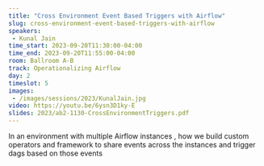 ```yaml
---
title: "Cross Environment Event Based Triggers with Airflow"
slug: cross-environment-event-based-triggers-with-airflow
speakers:
 - Kunal Jain
time_start: 2023-09-20T11:30:00-04:00
time_end: 2023-09-20T11:55:00-04:00
room: Ballroom A-B
track: Operationalizing Airflow
day: 2
timeslot: 5
images:
 - /images/sessions/2023/KunalJain.jpg
video: https://youtu.be/6ysn3D1ky-E
slides: 2023/ab2-1130-CrossEnvironmentTriggers.pdf
---
```


In an environment with multiple Airflow instances , how we build custom operators and framework to share events across the instances and trigger dags based on those events